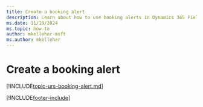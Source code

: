 ```yaml
---
title: Create a booking alert
description: Learn about how to use booking alerts in Dynamics 365 Field Service.
ms.date: 11/19/2024
ms.topic: how-to
author: mkelleher-msft
ms.author: mkelleher
---
```


# Create a booking alert

[!INCLUDE[topic-urs-booking-alert.md](../shared/urs/booking-alert.md)]

[!INCLUDE[footer-include](../includes/footer-banner.md)]
